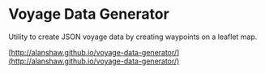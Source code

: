 Voyage Data Generator
===

Utility to create JSON voyage data by creating waypoints on a leaflet map.

[http://alanshaw.github.io/voyage-data-generator/](http://alanshaw.github.io/voyage-data-generator/)